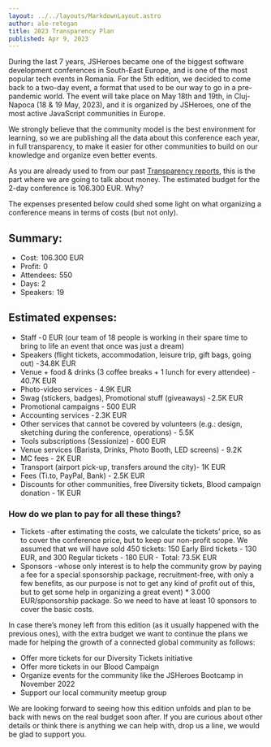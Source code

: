 ```yaml
---
layout: ../../layouts/MarkdownLayout.astro
author: ale-retegan
title: 2023 Transparency Plan
published: Apr 9, 2023
---
```


During the last 7 years, JSHeroes became one of the biggest software development conferences in South-East Europe, and is one of the most popular tech events in Romania. For the 5th edition, we decided to come back to a two-day event, a format that used to be our way to go in a pre-pandemic world. The event will take place on May 18th and 19th, in Cluj-Napoca (18 & 19 May, 2023), and it is organized by JSHeroes, one of the most active JavaScript communities in Europe.

We strongly believe that the community model is the best environment for learning, so we are publishing all the data about this conference each year, in full transparency, to make it easier for other communities to build on our knowledge and organize even better events.

As you are already used to from our past [Transparency reports](/blog/2022-transparency-report), this is the part where we are going to talk about money. The estimated budget for the 2-day conference is 106.300 EUR. Why?

The expenses presented below could shed some light on what organizing a conference means in terms of costs (but not only).

## Summary:

- Cost:  106.300 EUR
- Profit:  0
- Attendees:  550
- Days: 2
- Speakers:  19

## Estimated expenses:

- Staff - 0 EUR (our team of 18 people is working in their spare time to bring to life an event that once was just a dream)
- Speakers (flight tickets, accommodation, leisure trip, gift bags, going out) - 34.8K EUR
- Venue + food & drinks (3 coffee breaks + 1 lunch for every attendee) - 40.7K EUR
- Photo-video services - 4.9K EUR
- Swag (stickers, badges), Promotional stuff (giveaways) - 2.5K EUR
- Promotional campaigns - 500 EUR
- Accounting services - 2.3K EUR
- Other services that cannot be covered by volunteers (e.g.: design, sketching during the conference, operations) - 5.5K
- Tools subscriptions (Sessionize) - 600 EUR
- Venue services (Barista, Drinks, Photo Booth, LED screens) - 9.2K
- MC fees - 2K EUR
- Transport (airport pick-up, transfers around the city)- 1K EUR
- Fees (Ti.to, PayPal, Bank) - 2.5K EUR
- Discounts for other communities, free Diversity tickets, Blood campaign donation - 1K EUR

### How do we plan to pay for all these things?

- Tickets - after estimating the costs, we calculate the tickets’ price, so as to cover the conference price, but to keep our non-profit scope. We assumed that we will have sold 450 tickets: 150 Early Bird tickets - 130 EUR, and 300 Regular tickets - 180 EUR -  Total: 73.5K EUR
- Sponsors - whose only interest is to help the community grow by paying a fee for a special sponsorship package, recruitment-free, with only a few benefits, as our purpose is not to get any kind of profit out of this, but to get some help in organizing a great event) \* 3.000 EUR/sponsorship package. So we need to have at least 10 sponsors to cover the basic costs.

In case there’s money left from this edition (as it usually happened with the previous ones), with the extra budget we want to continue the plans we made for helping the growth of a connected global community as follows:

- Offer more tickets for our Diversity Tickets initiative
- Offer more tickets in our Blood Campaign
- Organize events for the community like the JSHeroes Bootcamp in November 2022
- Support our local community meetup group

We are looking forward to seeing how this edition unfolds and plan to be back with news on the real budget soon after. If you are curious about other details or think there is anything we can help with, drop us a line, we would be glad to support you.

